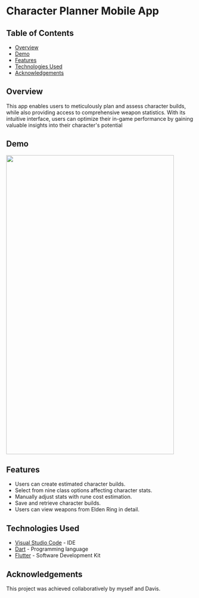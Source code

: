 # Character Planner Mobile App

## Table of Contents
- [Overview](#overview)
- [Demo](#demo)
- [Features](#features)
- [Technologies Used](#technologies-used)
- [Acknowledgements](#acknowledgements)

## Overview
This app enables users to meticulously plan and assess character builds, while also providing access to comprehensive weapon statistics. With its intuitive interface, users can optimize their in-game performance by gaining valuable insights into their character's potential


## Demo
<img src="https://github.com/HajarFarag/Character-Planner-Mobile-App/assets/103531166/a25508ed-c269-4025-938d-f48eba4f96e3" width="450" height="800" />

## Features
- Users can create estimated character builds.
- Select from nine class options affecting character stats.
- Manually adjust stats with rune cost estimation.
- Save and retrieve character builds.
- Users can view weapons from Elden Ring in detail.

## Technologies Used
- [Visual Studio Code](https://code.visualstudio.com "Visual Studio Code's Homepage") - IDE
- [Dart](https://dart.dev/ "Dart's Homepage") - Programming language
- [Flutter](https://docs.flutter.dev/ "Flutter's Homepage") - Software Development Kit

## Acknowledgements
This project was achieved collaboratively by myself and Davis.
